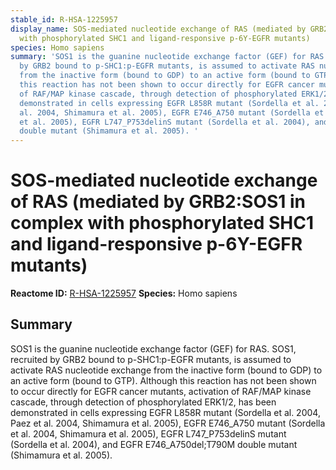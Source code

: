 ```yaml
---
stable_id: R-HSA-1225957
display_name: SOS-mediated nucleotide exchange of RAS (mediated by GRB2:SOS1 in complex
  with phosphorylated SHC1 and ligand-responsive p-6Y-EGFR mutants)
species: Homo sapiens
summary: 'SOS1 is the guanine nucleotide exchange factor (GEF) for RAS. SOS1, recruited
  by GRB2 bound to p-SHC1:p-EGFR mutants, is assumed to activate RAS nucleotide exchange
  from the inactive form (bound to GDP) to an active form (bound to GTP). Although
  this reaction has not been shown to occur directly for EGFR cancer mutants, activation
  of RAF/MAP kinase cascade, through detection of phosphorylated ERK1/2, has been
  demonstrated in cells expressing EGFR L858R mutant (Sordella et al. 2004, Paez et
  al. 2004, Shimamura et al. 2005), EGFR E746_A750 mutant (Sordella et al. 2004, Shimamura
  et al. 2005), EGFR L747_P753delinS mutant (Sordella et al. 2004), and EGFR E746_A750del;T790M
  double mutant (Shimamura et al. 2005). '
---
```


# SOS-mediated nucleotide exchange of RAS (mediated by GRB2:SOS1 in complex with phosphorylated SHC1 and ligand-responsive p-6Y-EGFR mutants)
**Reactome ID:** [R-HSA-1225957](https://reactome.org/content/detail/R-HSA-1225957)
**Species:** Homo sapiens

## Summary

SOS1 is the guanine nucleotide exchange factor (GEF) for RAS. SOS1, recruited by GRB2 bound to p-SHC1:p-EGFR mutants, is assumed to activate RAS nucleotide exchange from the inactive form (bound to GDP) to an active form (bound to GTP). Although this reaction has not been shown to occur directly for EGFR cancer mutants, activation of RAF/MAP kinase cascade, through detection of phosphorylated ERK1/2, has been demonstrated in cells expressing EGFR L858R mutant (Sordella et al. 2004, Paez et al. 2004, Shimamura et al. 2005), EGFR E746_A750 mutant (Sordella et al. 2004, Shimamura et al. 2005), EGFR L747_P753delinS mutant (Sordella et al. 2004), and EGFR E746_A750del;T790M double mutant (Shimamura et al. 2005). 
